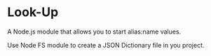 # Look-Up

A Node.js module that allows you to start alias:name values.

Use Node FS module to create a JSON Dictionary file in you project.
